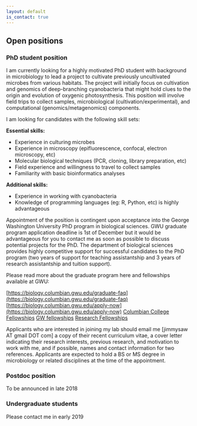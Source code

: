 ```yaml
---
layout: default
is_contact: true
---
```


## Open positions

### PhD student position

I am currently looking for a highly motivated PhD student with background in microbiology to lead a project to cultivate previously uncultivated microbes from various habitats. The project will initially focus on cultivation and genomics of deep-branching cyanobacteria that might hold clues to the origin and evolution of oxygenic photosynthesis. This position will involve field trips to collect samples, microbiological (cultivation/experimental), and computational (genomics/metagenomics) components.

I am looking for candidates with the following skill sets:

**Essential skills:**
- Experience in culturing microbes
- Experience in microscopy (epifluorescence, confocal, electron microscopy, etc)
- Molecular biological techniques (PCR, cloning, library preparation, etc)
- Field experience and willingness to travel to collect samples
- Familiarity with basic bioinformatics analyses

**Additional skills:**
- Experience in working with cyanobacteria
- Knowledge of programming languages (eg: R, Python, etc) is highly advantageous

Appointment of the position is contingent upon acceptance into the George Washington University PhD program in biological sciences. GWU graduate program application deadline is 1st of December but it would be advantageous for you to contact me as soon as possible to discuss potential projects for the PhD. The department of biological sciences provides highly competitive support for successful candidates to the PhD program (two years of support for teaching assistantship and 3 years of research assistantship and tuition support).

Please read more about the graduate program here and fellowships available at GWU:

[https://biology.columbian.gwu.edu/graduate-faq](https://biology.columbian.gwu.edu/graduate-faq)
[https://biology.columbian.gwu.edu/apply-now](https://biology.columbian.gwu.edu/apply-now)
[Columbian College Fellowships](https://www2.gwu.edu/~fellows/ccas.html)
[GW fellowships](https://www2.gwu.edu/~fellows/fellowships.html)
[Research Fellowships](https://www2.gwu.edu/~fellows/research.html)

Applicants who are interested in joining my lab should email me [jimmysaw AT gmail DOT com] a copy of their recent curriculum vitae, a cover letter indicating their research interests, previous research, and motivation to work with me, and if possible, names and contact information for two references. Applicants are expected to hold a BS or MS degree in microbiology or related disciplines at the time of the appointment.

### Postdoc position

To be announced in late 2018


### Undergraduate students

Please contact me in early 2019
